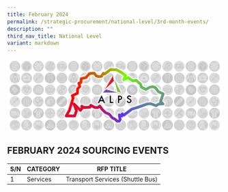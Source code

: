```yaml
---
title: February 2024
permalink: /strategic-procurement/national-level/3rd-month-events/
description: ""
third_nav_title: National Level
variant: markdown
---
```

![](/images/alps_sourcing_events_national_1920x640_clear.png)

## FEBRUARY 2024 SOURCING EVENTS

| S/N | CATEGORY | RFP TITLE |
| -------- |  -------- | -------- |
| 1 | Services | Transport Services (Shuttle Bus) |